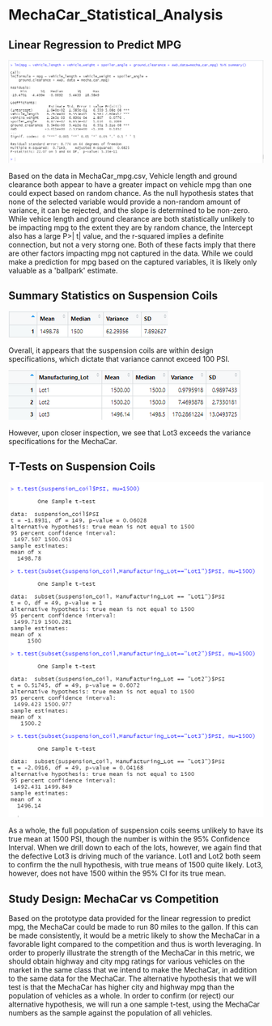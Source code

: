# MechaCar_Statistical_Analysis

## Linear Regression to Predict MPG
![linear_regression](analysis/linear_regression.png)

Based on the data in MechaCar_mpg.csv, Vehicle length and ground clearance both appear to have a greater impact on vehicle mpg than one could expect based on random chance. As the null hypothesis states that none of the selected variable would provide a non-random amount of variance, it can be rejected, and the slope is determined to be non-zero. While vehice length and ground clearance are both statistically unlikely to be impacting mpg to the extent they are by random chance, the Intercept also has a large P>|
t| value, and the r-squared implies a definite connection, but not a very storng one. Both of these facts imply that there are other factors impacting mpg not captured in the data. While we could make a prediction for mpg based on the captured variables, it is likely only valuable as a 'ballpark' estimate.

## Summary Statistics on Suspension Coils
![total_summary](analysis/total_summary.png)

Overall, it appears that the suspension coils are within design specifications, which dictate that variance cannot exceed 100 PSI.

![lot_summary](analysis/lot_summary.png)

However, upon closer inspection, we see that Lot3 exceeds the variance specifications for the MechaCar.

## T-Tests on Suspension Coils
![t_tests](analysis/t_tests.png)

As a whole, the full population of suspension coils seems unlikely to have its true mean at 1500 PSI, though the number is within the 95% Confidence Interval. When we drill down to each of the lots, however, we again find that the defective Lot3 is driving much of the variance. Lot1 and Lot2 both seem to confirm the the null hypothesis, with true means of 1500 quite likely. Lot3, however, does not have 1500 within the 95% CI for its true mean.

## Study Design: MechaCar vs Competition

Based on the prototype data provided for the linear regression to predict mpg, the MechaCar could be made to run 80 miles to the gallon. If this can be made consistently, it would be a metric likely to show the MechaCar in a favorable light compared to the competition and thus is worth leveraging. In order to properly illustrate the strength of the MechaCar in this metric, we should obtain highway and city mpg ratings for various vehicles on the market in the same class that we intend to make the MechaCar, in addition to the same data for the MechaCar. The alternative hypothesis that we will test is that the MechaCar has higher city and highway mpg than the population of vehicles as a whole. In order to confirm (or reject) our alternative hypothesis, we will run a one sample t-test, using the MechaCar numbers as the sample against the population of all vehicles.

